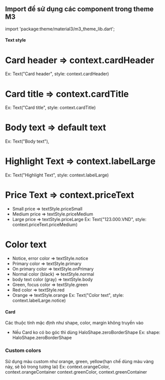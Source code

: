## Import để sử dụng các component trong theme M3
import 'package:theme/material3/m3_theme_lib.dart';

#### Text style ####
# Card header => context.cardHeader
 Ex: Text("Card header", style: context.cardHeader)
# Card title => context.cardTitle
 Ex: Text("Card title", style: context.cardTitle)
# Body text => default text
 Ex: Text("Body text"),
# Highlight Text => context.labelLarge
 Ex: Text("Highlight Text", style: context.labelLarge)
# Price Text => context.priceText
  + Small price => textStyle.priceSmall
  + Medium price => textStyle.priceMedium
  + Large price => textStyle.priceLarge
  Ex: Text("123.000.VND", style: context.priceText.priceMedium)
# Color text
  + Notice, error color => textStyle.notice
  + Primary color => textStyle.primary
  + On primary color => textStyle.onPrimary
  + Normal color (black) => textStyle.normal
  + body text color (gray) => textStyle.body
  + Green, focus color => textStyle.green
  + Red color => textStyle.red
  + Orange => textStyle.orange
  Ex: Text("Color text", style: context.labelLarge.notice)


#### Card ####
Các thuộc tính mặc định như shape, color, margin không truyền vào
- Nếu Card ko có bo góc thì dùng HaloShape.zeroBorderShape
  Ex: shape: HaloShape.zeroBorderShape

### Custom colors
Sử dụng màu custom như orange, green, yellow(hạn chế dùng màu vàng này, sẽ bỏ trong tương lai)
 Ex: context.orangeColor, context.orangeContainer
    context.greenColor, context.greenContainer
